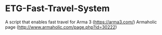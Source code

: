 # ETG-Fast-Travel-System
A script that enables fast travel for Arma 3 (https://arma3.com/) Armaholic page (http://www.armaholic.com/page.php?id=30222)
